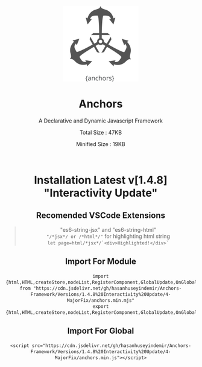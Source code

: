 <div align="center">


<img width="200px" src="https://github.com/HasanHuseyinDemir/Anchors-Framework/blob/master/Images/Anchors.png">
<h1 align="center">Anchors</h1>
<p align="center">A Declarative and Dynamic Javascript Framework</p>
<p>Total Size : 47KB</p>
<p>Minified Size : 19KB</p>
<br>

# Installation Latest v[1.4.8] "Interactivity Update" 

## Recomended VSCode Extensions
> "es6-string-jsx" and "es6-string-html"<br>
```"/*jsx*/ or /*html*/"``` for highlighting html string<br>
``` let page=html/*jsx*/`<div>Highlighted!</div>` ```

## Import For Module
```
import {html,HTML,createStore,nodeList,RegisterComponent,GlobalUpdate,OnGlobalUpdate,For} from "https://cdn.jsdelivr.net/gh/hasanhuseyindemir/Anchors-Framework/Versions/1.4.8%20Interactivity%20Update/4-MajorFix/anchors.min.mjs"
export {html,HTML,createStore,nodeList,RegisterComponent,GlobalUpdate,OnGlobalUpdate,For}
```

## Import For Global 
```
<script src="https://cdn.jsdelivr.net/gh/hasanhuseyindemir/Anchors-Framework/Versions/1.4.8%20Interactivity%20Update/4-MajorFix/anchors.min.js"></script>
```




